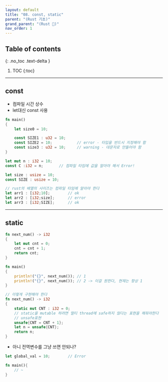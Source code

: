 ```yaml
---
layout: default
title: "08. const, static"
parent: "(Rust 기초)"
grand_parent: "(Rust 🦀)"
nav_order: 1
---
```


## Table of contents
{: .no_toc .text-delta }

1. TOC
{:toc}

---

## const

* 컴파일 시간 상수
* let대신 const 사용

```rust
fn main()
{
    let size0 = 10;

    const SIZE1 : u32 = 10;
    const SIZE2 = 10;           // error - 타입을 반드시 지정해야 함
    const size3 : u32 = 10;     // warning - 대문자로 만들어야 함
}
```

```rust
let mut n : i32 = 10;
const C :i32 = n;       // 컴파일 타임에 값을 알아야 해서 Error!
```

```rust
let size : usize = 10;
const SIZE : usize = 10;

// rust의 배열의 사이즈는 컴파일 타임에 알아야 한다
let arr1 : [i32;10];        // ok
let arr2 : [i32;size];      // error
let arr3 : [i32;SIZE];      // ok
```

---

## static

```rust
fn next_num() -> i32
{
    let mut cnt = 0;
    cnt = cnt + 1;
    return cnt;
}

fn main()
{
    println!("{}", next_num()); // 1
    println!("{}", next_num()); // 2 -> 이걸 원한다, 현재는 항상 1
}
```

```rust
// 이렇게 구현해야 한다
fn next_num() -> i32
{
    static mut CNT : i32 = 0;
    // static을 mutable 하려면 멀티 thread에 safe하지 않다는 표현을 해줘야한다
    // unsafe표현
    unsafe{CNT = CNT + 1};
    let n = unsafe{CNT};
    return n;
}
```

* 아니 전역변수를 그냥 쓰면 안되나?

```rust
let global_val = 10;        // Error

fn main(){
    // ~
}
```